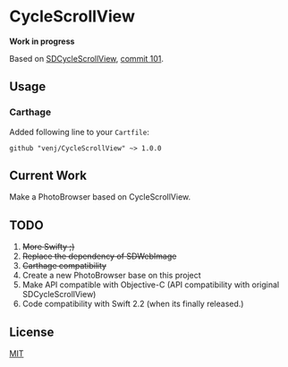 # CycleScrollView

**Work in progress**

Based on [SDCycleScrollView](https://github.com/gsdios/SDCycleScrollView), [commit 101](https://github.com/gsdios/SDCycleScrollView/tree/83e6de02cdccb4bd144b3fb2eaf74b79b1d9a9e2).

## Usage

### Carthage

Added following line to your `Cartfile`:

```
github "venj/CycleScrollView" ~> 1.0.0
```

## Current Work

Make a PhotoBrowser based on CycleScrollView.

## TODO

1. <del>More Swifty ;) </del>
2. <del>Replace the dependency of SDWebImage</del>
3. <del>Carthage compatibility</del>
4. Create a new PhotoBrowser base on this project
5. Make API compatible with Objective-C (API compatibility with original SDCycleScrollView)
6. Code compatibility with Swift 2.2 (when its finally released.)

## License

[MIT](LICENSE)
